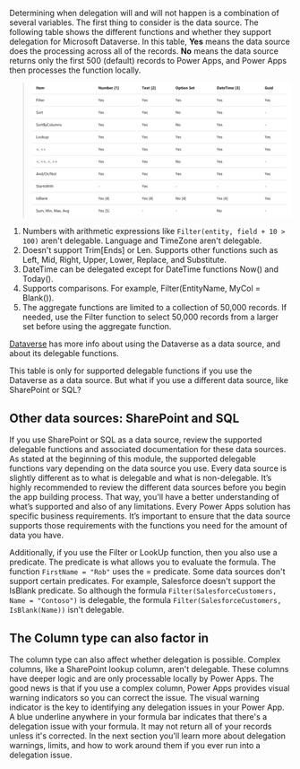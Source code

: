 Determining when delegation will and will not happen is a combination of several variables. The first thing to consider is the data source. The following table shows the different functions and whether they support delegation for Microsoft Dataverse. In this table, **Yes** means the data source does the processing across all of the records. **No** means the data source returns only the first 500 (default) records to Power Apps, and Power Apps then processes the function locally.

>![Screenshot of table with different Dataverse delegation functions.](../media/data-source-cds.png)

1.	Numbers with arithmetic expressions like `Filter(entity, field + 10 > 100)` aren't delegable. Language and TimeZone aren't delegable.
2.	Doesn't support Trim[Ends] or Len. Supports other functions such as Left, Mid, Right, Upper, Lower, Replace, and Substitute.
3.	DateTime can be delegated except for DateTime functions Now() and Today().
4.	Supports comparisons. For example, Filter(EntityName, MyCol = Blank()).
5.	The aggregate functions are limited to a collection of 50,000 records. If needed, use the Filter function to select 50,000 records from a larger set before using the aggregate function.

[Dataverse](https://docs.microsoft.com/connectors/commondataservice/) has more info about using the Dataverse as a data source, and about its delegable functions.

This table is only for supported delegable functions if you use the Dataverse as a data source. But what if you use a different data source, like SharePoint or SQL?   

## Other data sources: SharePoint and SQL

If you use SharePoint or SQL as a data source, review the supported delegable functions and associated documentation for these data sources. As stated at the beginning of this module, the supported delegable functions vary depending on the data source you use. Every data source is slightly different as to what is delegable and what is non-delegable. It’s highly recommended to review the different data sources before you begin the app building process. That way, you'll have a better understanding of what’s supported and also of any limitations. Every Power Apps solution has specific business requirements. It’s important to ensure that the data source supports those requirements with the functions you need for the amount of data you have.

Additionally, if you use the Filter or LookUp function, then you also use a predicate. The predicate is what allows you to evaluate the formula. The function `FirstName = "Rob"` uses the = predicate. Some data sources don't support certain predicates. For example, Salesforce doesn't support the IsBlank predicate. So although the formula `Filter(SalesforceCustomers, Name = "Contoso")` is delegable, the formula `Filter(SalesforceCustomers, IsBlank(Name))` isn't delegable.

## The Column type can also factor in

The column type can also affect whether delegation is possible. Complex columns, like a SharePoint lookup column, aren't delegable. These columns have deeper logic and are only processable locally by Power Apps. The good news is that if you use a complex column, Power Apps provides visual warning indicators so you can correct the issue. The visual warning indicator is the key to identifying any delegation issues in your Power App. A blue underline anywhere in your formula bar indicates that there's a delegation issue with your formula. It may not return all of your records unless it's corrected. In the next section you'll learn more about delegation warnings, limits, and how to work around them if you ever run into a delegation issue.
